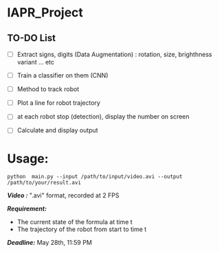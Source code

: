 # IAPR_Project

## TO-DO List

- [ ] Extract signs, digits (Data Augmentation) : rotation, size, brighthness variant ... etc
- [ ] Train a classifier on them (CNN)
- [ ] Method to track robot
- [ ] Plot a line for robot trajectory
- [ ] at each robot stop (detection), display the number on screen
- [ ] Calculate and display output




# Usage:
```
python  main.py --input /path/to/input/video.avi --output /path/to/your/result.avi
```

***Video :***  ".avi" format, recorded at 2 FPS

***Requirement:*** 
- The current state of the formula at time t
- The trajectory of the robot from start to time t
               
***Deadline:*** May 28th, 11:59 PM
